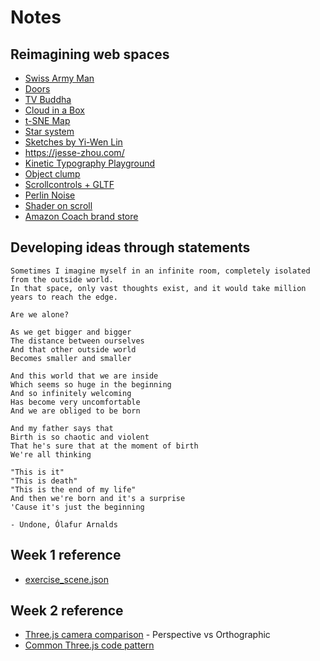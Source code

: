 # Notes

## Reimagining web spaces

- [Swiss Army Man](https://swissarmyman.com/)
- [Doors](https://doors.parkjoohyun.com/)
- [TV Buddha](https://tv-buddha.parkjoohyun.com/)
- [Cloud in a Box](https://cloud-in-a-box.parkjoohyun.com/)
- [t-SNE Map](https://experiments.withgoogle.com/t-sne-map)
- [Star system](https://codepen.io/seanseansean/pen/vEjOvy)
- [Sketches by Yi-Wen Lin](https://yiwenl.github.io/Sketches/)
- https://jesse-zhou.com/
- [Kinetic Typography Playground](https://kinetic-typography-playground.netlify.app/)
- [Object clump](https://codesandbox.io/s/ssbdsw?file=/src/App.js)
- [Scrollcontrols + GLTF](https://codesandbox.io/s/4jr4p)
- [Perlin Noise](https://codepen.io/vcomics/pen/djqNrm)
- [Shader on scroll](https://tympanus.net/Tutorials/ShadersOnScroll/)
- [Amazon Coach brand store](https://www.amazon.com/stores/page/F3D8452D-98F8-46A6-8B8B-55A5B6B79F80)


## Developing ideas through statements

```
Sometimes I imagine myself in an infinite room, completely isolated from the outside world.
In that space, only vast thoughts exist, and it would take million years to reach the edge.
```

```
Are we alone?
```

```
As we get bigger and bigger  
The distance between ourselves  
And that other outside world  
Becomes smaller and smaller

And this world that we are inside  
Which seems so huge in the beginning  
And so infinitely welcoming  
Has become very uncomfortable  
And we are obliged to be born  

And my father says that  
Birth is so chaotic and violent  
That he's sure that at the moment of birth  
We're all thinking  

"This is it"  
"This is death"  
"This is the end of my life"  
And then we're born and it's a surprise  
'Cause it's just the beginning

- Undone, Ólafur Arnalds
```

## Week 1 reference
- [exercise_scene.json](https://github.com/jooohyunpark/itp-canvas-for-coders/blob/main/week2/exercise_scene.json)
 

## Week 2 reference
- [Three.js camera comparison](https://github.com/jooohyunpark/threejs-camera-comparison) - Perspective vs Orthographic
- [Common Three.js code pattern](https://github.com/mrdoob/three.js/blob/master/examples/misc_controls_orbit.html)


